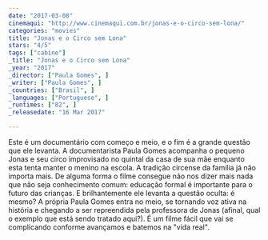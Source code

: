 ```yaml
---
date: "2017-03-08"
cinemaqui: "http://www.cinemaqui.com.br/jonas-e-o-circo-sem-lona/"
categories: "movies"
title: "Jonas e o Circo sem Lona"
stars: "4/5"
tags: ["cabine"]
_title: "Jonas e o Circo sem Lona"
_year: "2017"
_director: ["Paula Gomes", ]
_writer: ["Paula Gomes", ]
_countries: ["Brasil", ]
_languages: ["Portuguese", ]
_runtimes: ["82", ]
_releasedate: "16 Mar 2017"

---
```

Este é um documentário com começo e meio, e o fim é a grande questão que ele levanta. A documentarista Paula Gomes acompanha o pequeno Jonas e seu circo improvisado no quintal da casa de sua mãe enquanto esta tenta manter o menino na escola. A tradição circense da família já não importa mais. De alguma forma o filme consegue não nos dizer mais nada que não seja conhecimento comum: educação formal é importante para o futuro das crianças. E brilhantemente ele levanta a questão oculta: é mesmo? A própria Paula Gomes entra no meio, se tornando voz ativa na história e chegando a ser repreendida pela professora de Jonas (afinal, qual o exemplo que está sendo tratado aqui?). É um filme fácil que vai se complicando conforme avançamos e batemos na "vida real".
